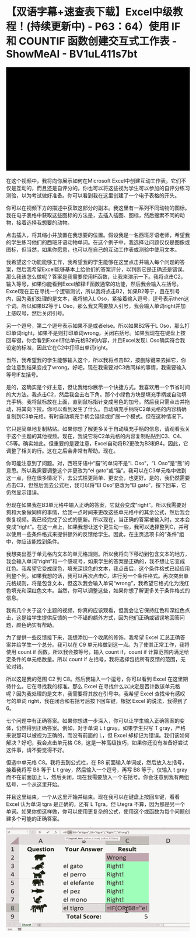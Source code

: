 # 【双语字幕+速查表下载】Excel中级教程！(持续更新中) - P63：64）使用 IF 和 COUNTIF 函数创建交互式工作表 - ShowMeAI - BV1uL411s7bt

![](img/785ee547bb6a5b647b0eb1a30e529c9a_0.png)

在这个视频中，我将向你展示如何在Microsoft Excel中创建互动工作表，它们不仅是互动的，而且还是自评分的。你也可以将这些视为学生可以参加的自评分练习测验，以为考试做好准备。你可以看到我在这里创建了一个电子表格的开头。

你可以在视频下方的描述中获取这部分的副本。我这里有一系列不同动物的图标。我在电子表格中获取这些图标的方法是，去插入插图、图标，然后搜索不同的动物，接着选择我想要的动物。

点击插入，将其缩小并放置在我想要的位置。假设我是一名西班牙语老师，希望我的学生练习他们的西班牙语动物单词。在这个例子中，我选择让问题仅仅是图像或图标，但当然，如果你愿意，也可以在自己的互动工作表或测验中使用文本。

我希望这个功能能够工作，我希望我的学生能够在这里点击并输入每个问题的答案，然后我希望Excel能够基本上给他们的答案评分，以判断它是正确还是错误。那么我该怎么做呢？答案是我需要使用IF函数，让我来演示一下。我将点击C2，输入等号，如果你能看到Excel解释IF函数通常的功能，然后我会输入左括号。Excel现在正在寻找一个逻辑测试，所以我将点击B2，如果B2等于，且在引号内，因为我们处理的是文本，我将输入L Oso，紧接着输入逗号，逗号表示then这个词。所以如果B2等于L Oso，那么我又需要放入引号，我会输入单词right并加上感叹号，然后关闭引号。

另一个逗号，第二个逗号表示如果不是或者else。所以如果B2等于L Oso，那么打印单词right，如果不是则打印单词wrong，关闭右括号。如果我现在在键盘上按回车键，你会看到Excel评估单元格B2的内容，并且Excel发现L Oso确实符合我设定的标准，因此它在C2中打印出单词right。

当然，我希望我的学生能够输入这个，所以我将点击B2，按删除键来去掉它，你会注意到结果变成了wrong。好吧，现在我需要对C3做同样的事情，我需要输入等号IF左括号。

是的，这确实是个好主意，但让我给你展示一个快捷方式。我喜欢用一个节省时间的大方法。我点击C2，然后我会去右下角。那个小绿色方块是填充手柄或自动填充手柄。我将鼠标放在上面，直到鼠标指针变成黑色的加号。然后我只需点击并拖动，将其向下拉。你可以看到发生了什么。自动填充手柄将C2单元格的内容精确复制到C3单元格。有时自动填充手柄会延续或扩展一个模式。但在这种情况下。

它只是简单地复制粘贴。如果你想了解更多关于自动填充手柄的信息，请观看我关于这个主题的其他视频。现在，我说它将C2单元格的内容复制粘贴到C3、C4、C5等。确实如此。但重要的是要注意，Excel自动将B2更改为B3和B4。因此，它调整了相关的行。这在之后会非常有帮助。现在。

你可能注意到了问题。对，西班牙语中“猫”的单词不是“L Oso”，“L Oso”是“熊”的意思。所以我需要调整这个并更改为“el gato”或“猫”。我可以在C3单元格中做到这一点，但在很多情况下，去公式栏更简单、更安全，也更好。是的，我仍然需要点击C3，但然后我去公式栏，我可以将“El Oso”更改为“El gato”，按下回车，它仍然显示错误。

但现在如果我在B3单元格中输入正确的答案，它就会变成“right”。所以我需要对狗和大象做同样的事情，给我一点时间来更改这些单元格中的其余公式，然后我会恢复视频。我已经完成了公式的更新。所以现在，当正确的答案被输入时，文本会变成“right”。在这一点上，如果我想让这个更生动一些，我可以选择整列C，并可以使用一些条件格式来提供额外的反馈给学生。因此，在主页选项卡的“条件”组中，你应该能找到条件。

我想突出基于单元格内文本的单元格规则。所以我将向下移动到包含文本的地方，我会输入单词“right”和一个感叹号，如果学生的答案是正确的，我不想让它变成红色。我希望它变成绿色，填充深绿色的文本，我点击后，这个条件格式已经应用到整个列。如果我想的话，我可以再次点击C，进行另一个条件格式。再次突出单元格规则，将是包含文本，但这次我会输入单词“wrong”，我希望它格式化为浅红色填充和深红色文本。当然，你可以调整这些，如果你想了解更多关于条件格式的信息。

我有几个关于这个主题的视频，你真的应该观看，但我会让它保持红色和深红色点击，这是给学生提供反馈的一个不错的额外方式，因为他们正确或错误地回答问题，颜色确实有帮助。

为了提供一些反馈接下来，我想添加一个收尾的修饰。我希望 Excel 汇总正确答案并给学生一个总分。我可以在 C9 单元格做到这一点。为了使其正常工作，我将使用 count if 函数。所以我会按等号，输入 count if，count if 计算范围内满足给定条件的单元格数量。所以 count if 左括号，我将选择包括所有反馈的范围，无论对错。

所以这是我的范围 C2 到 C8。然后我输入一个逗号，你可以看到 Excel 在这里期待什么。它在寻找我的标准。那么 Excel 在寻找什么以决定是否计数该单元格呢？因为我处理的是文本，我需要将其放在引号中。我希望 Excel 查找带有感叹号的单词 right，我在闭合和右括号后按下回车键，根据 Excel 的说法，我得到了 6。

七个问题中有正确答案。如果你想进一步深入，你可以让学生输入正确答案的变体，仍然得到正确答案。例如，对于单词 L t gray。如果学生只写 T gray，严格来说那可以被视为正确的，而没有前面的 L，但 Excel 却标记为错误。我们该如何解决？好吧，我会点击单元格 C8，这是一种高级技巧，如果你还没有准备好尝试这件事，请不要觉得不好。

但选中单元格 C8。我将去到公式栏，在 B8 前面输入单词或，然后放入左括号，接着我将写 B8 等于 L t gray，然后输入一个逗号，再写 B8 等于，仅输入 t gray 而不在前面加上 L，然后关闭，现在我需要放入一个右括号。你会注意到我有两组括号，一个从这里开始。

并且这里结束，一个从这里开始并结束。现在我可以在键盘上按回车键，看看 Excel 认为单词 tgra 是正确的，还有 L Tgra。但 Ltegra 不算，因为那是另一个单词。如果你想这样做，你可以使用更复杂的公式，使用这个或函数为每个问题创建多个可能的正确答案。

![](img/785ee547bb6a5b647b0eb1a30e529c9a_2.png)
